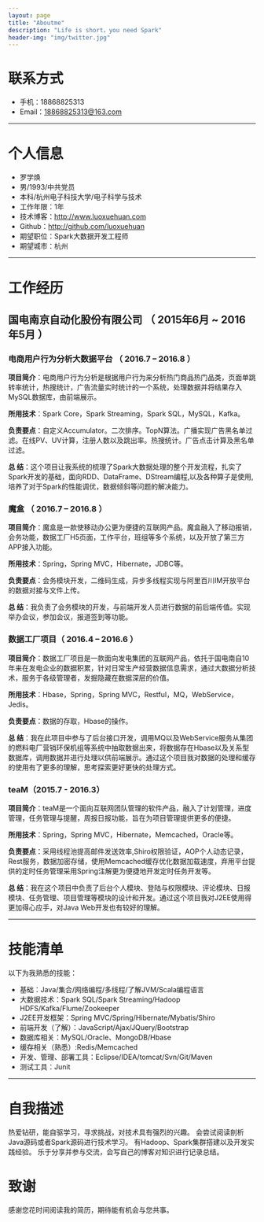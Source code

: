 ```yaml
---
layout: page
title: "Aboutme"
description: "Life is short，you need Spark"
header-img: "img/twitter.jpg"
---
```





# 联系方式

- 手机：18868825313
- Email：18868825313@163.com

---

# 个人信息

 - 罗学焕
 - 男/1993/中共党员 
 - 本科/杭州电子科技大学/电子科学与技术 
 - 工作年限：1年
 - 技术博客：http://www.luoxuehuan.com 
 - Github：http://github.com/luoxuehuan
 - 期望职位：Spark大数据开发工程师
 - 期望城市：杭州

---

# 工作经历

## 国电南京自动化股份有限公司 （ 2015年6月 ~ 2016年5月 ）

### 电商用户行为分析大数据平台  （  2016.7 – 2016.8 ）
                           
**项目简介**：电商用户行为分析是根据用户行为来分析热门商品热门品类，页面单跳转率统计，热搜统计，广告流量实时统计的一个系统，处理数据并将结果存入MySQL数据库，由前端展示。

**所用技术**：Spark Core，Spark Streaming，Spark SQL，MySQL，Kafka。

**负责要点**：自定义Accumulator。二次排序。TopN算法。广播实现广告黑名单过滤。在线PV、UV计算，注册人数以及跳出率。热搜统计。广告点击计算及黑名单过滤。

**总    结**：这个项目让我系统的梳理了Spark大数据处理的整个开发流程，扎实了Spark开发的基础，面向RDD、DataFrame、DStream编程,以及各种算子是使用,培养了对于Spark的性能调优，数据倾斜等问题的解决能力。


### 魔盒 （ 2016.7 – 2016.8 ）

**项目简介**：魔盒是一款使移动办公更为便捷的互联网产品。魔盒融入了移动报销，会务功能，数据工厂H5页面，工作平台，班组等多个系统，以及开放了第三方APP接入功能。

**所用技术**：Spring，Spring MVC，Hibernate，JDBC等。

**负责要点**：会务模块开发，二维码生成，异步多线程实现与阿里百川IM开放平台的数据对接与文件上传。

**总    结**：我负责了会务模块的开发，与前端开发人员进行数据的前后端传值。实现举办会议，参加会议，报道签到等功能。


### 数据工厂项目（ 2016.4 – 2016.6 ）

**项目简介**：数据工厂项目是一款面向发电集团的互联网产品，依托于国电南自10年来在发电企业的数据积累，针对日常生产经营数据信息需求，通过大数据分析技术，服务于各级管理者，发掘隐藏在数据深层的价值。

**所用技术**：Hbase，Spring，Spring MVC，Restful，MQ，WebService，Jedis。

**负责要点**：数据的存取，Hbase的操作。

**总    结**：我在此项目中参与了后台接口开发，调用MQ以及WebService服务从集团的燃料电厂营销环保机组等系统中抽取数据出来，将数据存在Hbase以及关系型数据库，调用数据并进行处理以供前端展示。通过这个项目我对数据的处理和缓存的使用有了更多的理解，思考探索更好更快的处理方式。


### teaM（2015.7 - 2016.3）

**项目简介**：teaM是一个面向互联网团队管理的软件产品，融入了计划管理，进度管理，任务管理与提醒，周报日报功能，旨在为项目管理提供更多的便捷。

**所用技术**：Spring，Spring MVC，Hibernate，Memcached，Oracle等。

**负责要点**：采用线程池提高邮件发送效率,Shiro权限验证，AOP个人动态记录，Rest服务，数据加密存储，使用Memcached缓存优化数据加载速度，弃用平台提供的定时任务管理采用Spring注解更为便捷地开发定时任务开发等。

**总    结**：我在这个项目中负责了后台个人模块、登陆与权限模块、评论模块、日报模块、任务管理、项目管理等模块的设计和开发。通过这个项目我对J2EE使用得更加得心应手，对Java Web开发也有较好的理解。


---

# 技能清单

以下为我熟悉的技能：

- 基础：Java/集合/网络编程/多线程/了解JVM/Scala编程语言
- 大数据技术：Spark SQL/Spark Streaming/Hadoop HDFS/Kafka/Flume/Zookeeper
- J2EE开发框架：Spring MVC/Spring/Hibernate/Mybatis/Shiro
- 前端开发（了解）：JavaScript/Ajax/JQuery/Bootstrap
- 数据库相关：MySQL/Oracle、MongoDB/Hbase
- 缓存相关（熟悉）:Redis/Memcached
- 开发、管理、部署工具：Eclipse/IDEA/tomcat/Svn/Git/Maven
- 测试工具：Junit


---

# 自我描述

热爱钻研，能自驱学习，寻求挑战，对技术具有强烈的兴趣。 
会尝试阅读剖析Java源码或者Spark源码进行技术学习。
有Hadoop、Spark集群搭建以及开发实践经验。 
乐于分享并参与交流，会写自己的博客对知识进行记录总结。


# 致谢

感谢您花时间阅读我的简历，期待能有机会与您共事。










